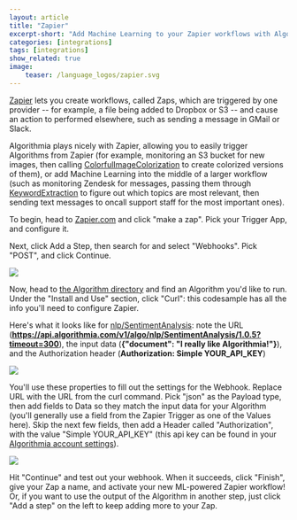```yaml
---
layout: article
title: "Zapier"
excerpt-short: "Add Machine Learning to your Zapier workflows with Algorithmia"
categories: [integrations]
tags: [integrations]
show_related: true
image:
    teaser: /language_logos/zapier.svg
---
```


[Zapier](https://zapier.com) lets you create workflows, called Zaps, which are triggered by one provider -- for example, a file being added to Dropbox or S3 -- and cause an action to performed elsewhere, such as sending a message in GMail or Slack.

Algorithmia plays nicely with Zapier, allowing you to easily trigger Algorithms from Zapier (for example, monitoring an S3 bucket for new images, then calling [ColorfulImageColorization](https://algorithmia.com/algorithms/deeplearning/ColorfulImageColorization) to create colorized versions of them), or add Machine Learning into the middle of a larger workflow (such as monitoring Zendesk for messages, passing them through [KeywordExtraction](https://algorithmia.com/algorithms/cindyxiaoxiaoli/KeywordExtraction) to figure out which topics are most relevant, then sending text messages to oncall support staff for the most important ones).

To begin, head to [Zapier.com](https://zapier.com) and click "make a zap".  Pick your Trigger App, and configure it.

Next, click Add a Step, then search for and select "Webhooks". Pick "POST", and click Continue.

<img src="{{site.baseurl}}/images/post_images/zapier/zapier_webhook_put.png">

Now, head to [the Algorithm directory](/algorithms) and find an Algorithm you'd like to run. Under the "Install and Use" section, click "Curl": this codesample has all the info you'll need to configure Zapier.

Here's what it looks like for [nlp/SentimentAnalysis](https://algorithmia.com/algorithms/nlp/SentimentAnalysis): note the URL (**https://api.algorithmia.com/v1/algo/nlp/SentimentAnalysis/1.0.5?timeout=300**), the input data (**{"document": "I really like Algorithmia!"}**), and the Authorization header (**Authorization: Simple YOUR_API_KEY**)

<img src="{{site.baseurl}}/images/post_images/zapier/curl_sample_sentiment.png">

You'll use these properties to fill out the settings for the Webhook. Replace URL with the URL from the curl command. Pick "json" as the Payload type, then add fields to Data so they match the input data for your Algorithm (you'll generally use a field from the Zapier Trigger as one of the Values here).  Skip the next few fields, then add a Header called "Authorization", with the value "Simple YOUR_API_KEY" (this api key can be found in your [Algorithmia account settings](/user#credentials)).

<img src="{{site.baseurl}}/images/post_images/zapier/zapier_webhook_config.png">

Hit "Continue" and test out your webhook. When it succeeds, click "Finish", give your Zap a name, and activate your new ML-powered Zapier workflow! Or, if you want to use the output of the Algorithm in another step, just click "Add a step" on the left to keep adding more to your Zap.
